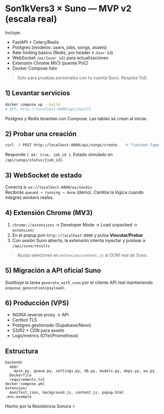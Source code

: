 # Son1kVers3 × Suno — MVP v2 (escala real)
Incluye:
- FastAPI + Celery/Redis
- Postgres (modelos: users, jobs, songs, assets)
- Rate limiting básico (Redis, por header `X-User-Id`)
- WebSocket `/ws/{user_id}` para actualizaciones
- Extensión Chrome MV3 (puente PoC)
- Docker Compose listo

> Solo para pruebas personales con tu cuenta Suno. Respeta ToS.

## 1) Levantar servicios
```bash
docker compose up --build
# API: http://localhost:8000/api/health
```
Postgres y Redis levantan con Compose. Las tablas se crean al iniciar.

## 2) Probar una creación
```bash
curl -X POST http://localhost:8000/api/songs/create   -H "Content-Type: application/json"   -H "X-User-Id: nov4ix"   -d '{"prompt":"Cyberpunk ballad, minor key, 90 BPM", "length_sec":60, "mode":"original"}'
```
Responde `{ ok: true, job_id }`. Estado simulado en `/api/songs/status/{job_id}`.

## 3) WebSocket de estado
Conecta a: `ws://localhost:8000/ws/nov4ix`  
Recibirás `queued → running → done` (demo). Cambia la lógica cuando integres workers reales.

## 4) Extensión Chrome (MV3)
1. `chrome://extensions` → Developer Mode → Load unpacked → `extension/`
2. En el popup pon `http://localhost:8000` y pulsa **Vincular/Probar**
3. Con sesión Suno abierta, la extensión intenta inyectar y postear a `/api/suno/results`
> Ajusta selectores en `extension/content.js` al DOM real de Suno.

## 5) Migración a API oficial Suno
Sustituye la tarea `generate_with_suno` por el cliente API real manteniendo `enqueue_generation(payload)`.

## 6) Producción (VPS)
- NGINX reverse proxy → API
- Certbot TLS
- Postgres gestionado (Supabase/Neon)
- S3/R2 + CDN para assets
- Logs/metrics (OTel/Prometheus)

## Estructura
```
backend/
  app/
    main.py, queue.py, settings.py, db.py, models.py, deps.py, ws.py
  Dockerfile
  requirements.txt
docker-compose.yml
extension/
  manifest.json, background.js, content.js, popup.html
.env.example
```
Hecho por la Resistencia Sonora ⚡
